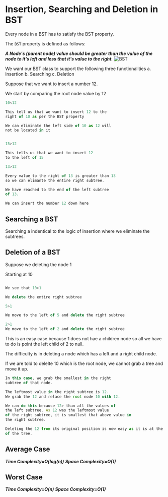 # Insertion, Searching and Deletion in BST

Every node in a BST has to satisfy the BST property.

The ```BST``` property is defined as follows:

***A Node's (parent node) value should be greater than the value of the node to it's left and less that it's value to the right.***
![BST](https://user-images.githubusercontent.com/15992276/57819632-5e550100-7757-11e9-8aaf-b92140a45481.JPG)



We want our BST class to support the following 
three functionalities
a. Insertion
b. Searching
c. Deletion

Suppose that we want to insert a number 12.

We start by comparing the root node value by 12

```javascript
10<12

This tell us that we want to insert 12 to the
right of 10 as per the BST property

We can eliminate the left side of 10 as 12 will
not be located in it

```

```javascript

15>12

This tells us that we want to insert 12
to the left of 15 

```


```javascript
13>12

Every value to the right of 13 is greater than 13
so we can elimante the entire right subtree.

```


```javascript
We have reached to the end of the left subtree
of 13.

We can insert the number 12 down here

```

## Searching a BST

Searching a indentical to the logic of insertion
where we eliminate the subtrees.


## Deletion of a BST

Suppose we deleting the node 1

Starting at 10

```javascript

We see that 10>1

We delete the entire right subtree

```

```javascript
5>1

We move to the left of 5 and delete the right subtree

2>1
We move to the left of 2 and delete the right subtree

```
This is an easy case because 1 does not hae a children node
so all we have to do is point the left child of 2 to null.


The difficulty is in deleting a node which has 
a left and a right child node.

If we are told to delelte 10 which is the root node,
we cannot grab a tree and move it up.


```javascript
In this case, we grab the smallest in the right 
subtree of that node.

The leftmost value in the right subtree is 12.
We grab the 12 and relace the root node 10 with 12.

We can do this because 12> than all the values of 
the left subtree. As 12 was the leftmost value
of the right subtree, it is smallest that above value in
the right subtree.

Deleting the 12 from its original position is now easy as it is at the bottom
of the tree.
```
## Average Case

***Time Complexity=O(log(n))***
***Space Complexity=O(1)***


## Worst Case

***Time Complexity=O(n)***
***Space Complexity=O(1)***
















